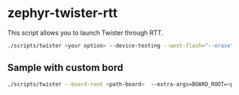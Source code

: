 # zephyr-twister-rtt

This script allows you to launch Twister through RTT.

```bash
./scripts/twister <your option> --device-testing --west-flash="--erase" --west-runner nrfjprog   --device-serial-pty ./rtt.py
```

## Sample with custom bord

```bash
./scripts/twister --board-root <path-board>  --extra-args=BOARD_ROOT=<path-board>  -k --device-testing --west-flash="--erase" --west-runner nrfjprog   --device-serial-pty ./rtt.py
```